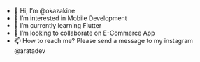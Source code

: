 - 👋 Hi, I’m @okazakine
- 👀 I’m interested in Mobile Development
- 🌱 I’m currently learning Flutter
- 💞️ I’m looking to collaborate on E-Commerce App
- 📫 How to reach me? Please send a message to my instagram @aratadev

<!---
okazakine/okazakine is a ✨ special ✨ repository because its `README.md` (this file) appears on your GitHub profile.
You can click the Preview link to take a look at your changes.
--->
